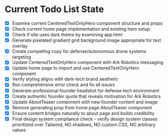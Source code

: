 <!-- DO NOT EDIT - Managed by todo_list tool -->
<!-- Updated: 2025-09-25T23:04:05.648Z -->

# Current Todo List State

- [x] Examine current CenteredTextOnlyHero component structure and props
- [x] Check current home page implementation and existing hero setup
- [x] Check if site uses dark theme by examining app.html
- [x] Generate pixelated gradient grid background image appropriate for text overlay
- [x] Create compelling copy for defense/autonomous drone systems targeting
- [x] Update CenteredTextOnlyHero component with Ark Robotics messaging
- [x] Update home page to import and use CenteredTextOnlyHero component
- [x] Verify styling aligns with dark-tech brand aesthetic
- [x] Run comprehensive error check and fix all issues
- [x] Generate professional founder headshot for defense tech environment
- [x] Create authentic founder quote that reveals motivation for Ark Robotics
- [x] Update AboutTeaser component with new founder content and image
- [x] Remove generating prop from home page AboutTeaser component
- [x] Ensure content bridges naturally to about page and builds credibility
- [x] Final design system compliance check - verify design system classes prioritized over Tailwind, NO shadows, NO custom CSS, NO arbitrary values
